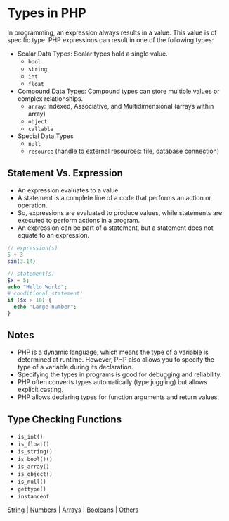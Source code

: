 # Types in PHP

In programming, an expression always results in a value. This value is of specific type. PHP expressions can result in one of the following types:

- Scalar Data Types: Scalar types hold a single value.
  - `bool`
  - `string`
  - `int`
  - `float`
- Compound Data Types: Compound types can store multiple values or complex relationships.
  - `array`: Indexed, Associative, and Multidimensional (arrays within array)
  - `object`
  - `callable`
- Special Data Types
  - `null`
  - `resource` (handle to external resources: file, database connection)

## Statement Vs. Expression

- An expression evaluates to a value.
- A statement is a complete line of a code that performs an action or operation.
- So, expressions are evaluated to produce values, while statements are executed to perform actions in a program.
- An expression can be part of a statement, but a statement does not equate to an expression.

```php
// expression(s)
5 + 3
sin(3.14)

// statement(s)
$x = 5;
echo "Hello World";
# conditional statement!
if ($x > 10) {
  echo "Large number";
}
```

## Notes

- PHP is a dynamic language, which means the type of a variable is determined at runtime. However, PHP also allows you to specify the type of a variable during its declaration.
- Specifying the types in programs is good for debugging and reliability.
- PHP often converts types automatically (type juggling) but allows explicit casting.
- PHP allows declaring types for function arguments and return values.

## Type Checking Functions

- `is_int()`
- `is_float()`
- `is_string()`
- `is_bool()()`
- `is_array()`
- `is_object()`
- `is_null()`
- `gettype()`
- `instanceof`

[String](./strings/) | [Numbers](./numbers/) | [Arrays](./arrays/) | [Booleans](./booleans/) | [Others](./other/)
